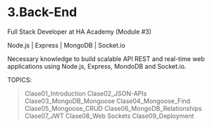 # 3.Back-End
Full Stack Developer at HA Academy (Module #3)

Node.js | Express | MongoDB | Socket.io

Necessary knowledge to build scalable API REST and real-time web applications using Node.js, Express, MondoDB and Socket.io.

TOPICS:
> Clase01_Introduction
> Clase02_JSON-APIs
> Clase03_MongoDB_Mongoose
> Clase04_Mongoose_Find
> Clase05_Mongoose_CRUD
> Clase06_MongoDB_Relationships
> Clase07_JWT
> Clase08_Web Sockets
> Clase09_Deployment
